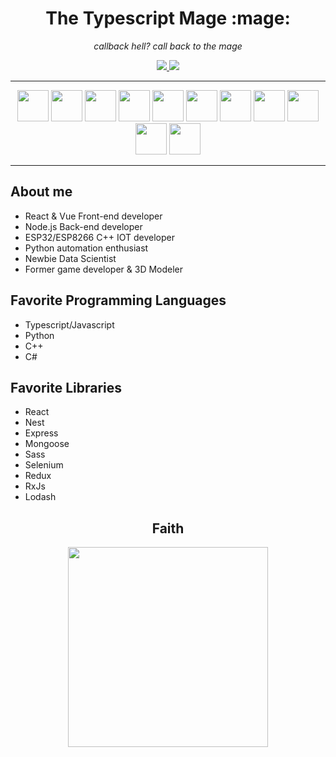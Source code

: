 <h1 align="center">The Typescript Mage :mage:</h1>

<p align="center"><i>callback hell? call back to the mage</i></p>


<div align="center">
  <a  href="https://www.linkedin.com/in/akiosdev/" target="_blank"><img src="https://img.shields.io/badge/LinkedIn-0077B5?style=for-the-badge&logo=linkedin&logoColor=white" />     </a>
  <a href="https://themetadeveloper.com/" target="_blank"><img src="https://img.shields.io/badge/-my%20blog-purple?style=for-the-badge" /></a>  
</div>
<hr/>
<div align="center">
  <img src="https://cdn.jsdelivr.net/gh/devicons/devicon/icons/typescript/typescript-original.svg" width="50"/>
  <img src="https://cdn.jsdelivr.net/gh/devicons/devicon/icons/javascript/javascript-original.svg" width="50"/>
  <img src="https://cdn.jsdelivr.net/gh/devicons/devicon/icons/nodejs/nodejs-original.svg" width="50" />
  <img src="https://cdn.jsdelivr.net/gh/devicons/devicon/icons/nestjs/nestjs-plain.svg" width="50"/>
  <img src="https://cdn.jsdelivr.net/gh/devicons/devicon/icons/react/react-original.svg" width="50" />
  <img src="https://cdn.jsdelivr.net/gh/devicons/devicon/icons/vuejs/vuejs-original.svg" width="50"/>
  <img src="https://cdn.jsdelivr.net/gh/devicons/devicon/icons/sass/sass-original.svg" width="50"/>
  <img src="https://cdn.jsdelivr.net/gh/devicons/devicon/icons/mongodb/mongodb-original.svg" width="50" />
  <img src="https://cdn.jsdelivr.net/gh/devicons/devicon/icons/redux/redux-original.svg" width="50" />
  <img src="https://cdn.jsdelivr.net/gh/devicons/devicon/icons/python/python-original.svg" width="50"/>
  <img src="https://cdn.jsdelivr.net/gh/devicons/devicon/icons/arduino/arduino-original.svg" width="50" />
</div>

<hr/>

## About me

- React & Vue Front-end developer
- Node.js Back-end developer
- ESP32/ESP8266 C++ IOT developer
- Python automation enthusiast 
- Newbie Data Scientist 
- Former game developer & 3D Modeler


## Favorite Programming Languages


- Typescript/Javascript
- Python
- C++
- C#

## Favorite Libraries

- React
- Nest
- Express
- Mongoose
- Sass
- Selenium
- Redux
- RxJs
- Lodash

<h2 align="center"> Faith</h2>
<p align="center">
<img width="320" src="https://external-preview.redd.it/S7XIJVx9knCrFGYm_bxBgx-ajqxDAT7LAdPPcwJB1sM.jpg?width=640&crop=smart&auto=webp&s=a054411c4fc71cf506903be35ab9a8f39db9d691" />
</p>




